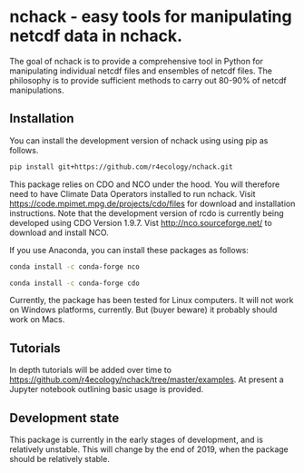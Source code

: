 
<!-- README.md is generated from README.Rmd. Please edit that file -->

# nchack - easy tools for manipulating netcdf data in nchack.

The goal of nchack is to provide a comprehensive tool in Python for manipulating individual netcdf files and ensembles of netcdf files. The philosophy is to provide sufficient methods to carry out 80-90% of netcdf manipulations.

## Installation

You can install the development version of nchack using using pip as follows.
```sh
pip install git+https://github.com/r4ecology/nchack.git
```

This package relies on CDO and NCO under the hood. You will therefore need to have Climate Data Operators installed to run nchack.
Visit <https://code.mpimet.mpg.de/projects/cdo/files> for download and
installation instructions. Note that the development version of rcdo is
currently being developed using CDO Version 1.9.7. Vist http://nco.sourceforge.net/ to download and install NCO.

If you use Anaconda, you can install these packages as follows:
```sh
conda install -c conda-forge nco 
```
```sh
conda install -c conda-forge cdo 
```
 
Currently, the package has been tested for Linux computers. It will not
work on Windows platforms, currently. But (buyer beware) it probably
should work on Macs.

## Tutorials

In depth tutorials will be added over time to https://github.com/r4ecology/nchack/tree/master/examples. At present a Jupyter notebook outlining basic usage is provided.

## Development state

This package is currently in the early stages of development, and is relatively unstable. This will change by the end of 2019, when the package should be relatively stable.
